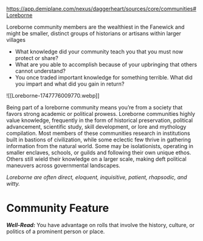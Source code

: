 https://app.demiplane.com/nexus/daggerheart/sources/core/communities#Loreborne

 Loreborne community members are the wealthiest in the Fanewick and might be smaller, distinct groups of historians or artisans within larger villages

- What knowledge did your community teach you that you must now protect or share?
- What are you able to accomplish because of your upbringing that others cannot understand?
- You once traded important knowledge for something terrible. What did you impart and what did you gain in return?

![[Loreborne-1747776009770.webp]]

Being part of a loreborne community means you’re from a society that favors strong academic or political prowess. Loreborne communities highly value knowledge, frequently in the form of historical preservation, political advancement, scientific study, skill development, or lore and mythology compilation. Most members of these communities research in institutions built in bastions of civilization, while some eclectic few thrive in gathering information from the natural world. Some may be isolationists, operating in smaller enclaves, schools, or guilds and following their own unique ethos. Others still wield their knowledge on a larger scale, making deft political maneuvers across governmental landscapes.

*Loreborne are often direct, eloquent, inquisitive, patient, rhapsodic, and witty.*

# Community Feature

***Well-Read:*** You have advantage on rolls that involve the history, culture, or politics of a prominent person or place.
